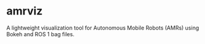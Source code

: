 # amrviz

A lightweight visualization tool for Autonomous Mobile Robots (AMRs) using Bokeh and ROS 1 bag files.